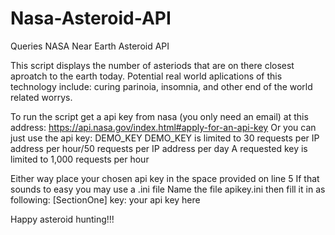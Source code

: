 # Nasa-Asteroid-API
Queries NASA Near Earth Asteroid API

This script displays the number of asteriods that are on there closest aproatch to the earth today.
Potential real world aplications of this technology include: curing parinoia, insomnia, and other end of the world related worrys.

To run the script get a api key from nasa (you only need an email) at this address: https://api.nasa.gov/index.html#apply-for-an-api-key
Or you can just use the api key: DEMO_KEY
DEMO_KEY is limited to 30 requests per IP address per hour/50 requests per IP address per day
A requested key is limited to 1,000 requests per hour

Either way place your chosen api key in the space provided on line 5
If that sounds to easy you may use a .ini file 
Name the file apikey.ini then fill it in as following:
[SectionOne]
key: your api key here


Happy asteroid hunting!!!

